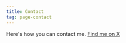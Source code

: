```yaml
---
title: Contact
tag: page-contact
---
```


Here's how you can contact me. [Find me on X](https://x.com/aisyahrozi)